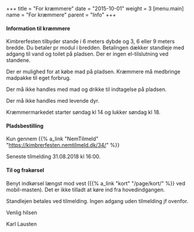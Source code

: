 +++
title = "For kræmmere"
date = "2015-10-01"
weight = 3
[menu.main]
name = "For kræmmere"
parent = "Info"
+++

#### Information til kræmmere

Kimbrerfesten tilbyder stande i 6 meters dybde og 3, 6 eller 9 meters bredde. Du betaler pr modul i bredden. Betalingen dækker standleje med adgang til vand og toilet på pladsen. Der er ingen el-tilslutning ved standene.


Der er mulighed for at købe mad på pladsen. Kræmmere må medbringe madpakke til eget forbrug.

Der må ikke handles med mad og drikke til indtagelse på pladsen.

Der må ikke handles med levende dyr.


Kræmmermarkedet starter søndag kl 14 og lukker søndag kl 18.

#### Pladsbestilling

Kun gennem  {{% a_link "NemTilmeld" "https://kimbrerfesten.nemtilmeld.dk/34/" %}}

Seneste tilmelding 31.08.2018 kl 16:00.

#### Til og frakørsel

Benyt indkørsel længst mod vest ({{% a_link "kort" "/page/kort/" %}} ved mobil-masten).
Det er ikke tilladt at køre ind fra hovedindgangen. 

Standlejen betales ved tilmelding. Ingen adgang uden tilmelding jf ovenfor.


Venlig hilsen

Karl Lausten